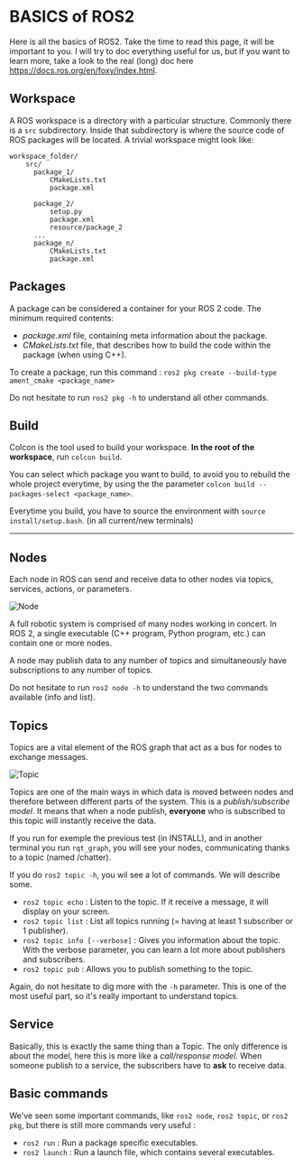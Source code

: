 # BASICS of ROS2

Here is all the basics of ROS2. Take the time to read this page, it will be important to you.
I will try to doc everything useful for us, but if you want to learn more, take a look to the real (long) doc here https://docs.ros.org/en/foxy/index.html.

## Workspace
A ROS workspace is a directory with a particular structure. Commonly there is a ```src``` subdirectory. Inside that subdirectory is where the source code of ROS packages will be located. A trivial workspace might look like:
```
workspace_folder/
    src/
      package_1/
          CMakeLists.txt
          package.xml

      package_2/
          setup.py
          package.xml
          resource/package_2
      ...
      package_n/
          CMakeLists.txt
          package.xml
```

## Packages

A package can be considered a container for your ROS 2 code. The minimum required contents:

  - *package.xml* file, containing meta information about the package.
  - *CMakeLists.txt* file, that describes how to build the code within the package (when using C++).

To create a package, run this command : 
```ros2 pkg create --build-type ament_cmake <package_name>```

Do not hesitate to run ```ros2 pkg -h``` to understand all other commands.

## Build

Colcon is the tool used to build your workspace. **In the root of the workspace**, run ```colcon build```.

You can select which package you want to build, to avoid you to rebuild the whole project everytime, by using the the parameter     ```colcon build --packages-select <package_name>```.

Everytime you build, you have to source the environment with ```source install/setup.bash```. (in all current/new terminals)

---------

## Nodes

Each node in ROS can send and receive data to other nodes via topics, services, actions, or parameters.

![Node](https://docs.ros.org/en/foxy/_images/Nodes-TopicandService.gif)

A full robotic system is comprised of many nodes working in concert. In ROS 2, a single executable (C++ program, Python program, etc.) can contain one or more nodes.

A node may publish data to any number of topics and simultaneously have subscriptions to any number of topics.

Do not hesitate to run ```ros2 node -h``` to understand the two commands available (info and list).

## Topics

Topics are a vital element of the ROS graph that act as a bus for nodes to exchange messages.

![Topic](https://docs.ros.org/en/foxy/_images/Topic-MultiplePublisherandMultipleSubscriber.gif)

Topics are one of the main ways in which data is moved between nodes and therefore between different parts of the system.
This is a *publish/subscribe model*. It means that when a node publish, **everyone** who is subscribed to this topic will instantly receive the data.

If you run for exemple the previous test (in INSTALL), and in another terminal you run ```rqt_graph```, you will see your nodes, communicating thanks to a topic (named /chatter).

If you do ```ros2 topic -h```, you wil see a lot of commands. We will describe some.

  - ```ros2 topic echo``` : Listen to the topic. If it receive a message, it will display on your screen.
  - ```ros2 topic list``` : List all topics running (= having at least 1 subscriber or 1 publisher).
  - ```ros2 topic info [--verbose]``` : Gives you information about the topic. With the verbose parameter, you can learn a lot more about publishers and subscribers.
  - ```ros2 topic pub``` : Allows you to publish something to the topic.

Again, do not hesitate to dig more with the ```-h``` parameter. This is one of the most useful part, so it's really important to understand topics.

## Service

Basically, this is exactly the same thing than a Topic. The only difference is about the model, here this is more like a
*call/response model*. When someone publish to a service, the subscribers have to **ask** to receive data.

## Basic commands

We've seen some important commands, like ```ros2 node```, ```ros2 topic```, or ```ros2 pkg```, but there is still more commands very useful :

  - ```ros2 run``` : Run a package specific executables.
  - ```ros2 launch``` : Run a launch file, which contains several executables.

